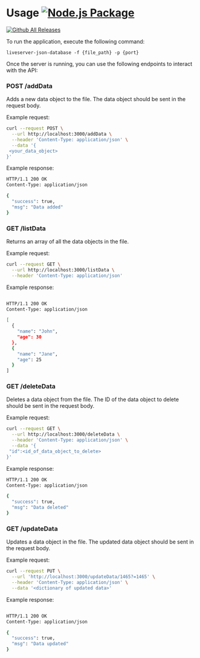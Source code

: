 # Usage [![Node.js Package](https://github.com/shreyash-Pandey-Katni/liveserver-json-database/actions/workflows/npm-publish.yml/badge.svg)](https://github.com/shreyash-Pandey-Katni/liveserver-json-database/actions/workflows/npm-publish.yml)

[![Github All Releases](https://img.shields.io/github/downloads/shreyash-Pandey-Katni/live-server-json-database/total.svg)]()

To run the application, execute the following command:

```
liveserver-json-database -f {file_path} -p {port}
```

Once the server is running, you can use the following endpoints to interact with the API:

### POST /addData

Adds a new data object to the file. The data object should be sent in the request body.

Example request:

```bash
curl --request POST \
  --url http://localhost:3000/addData \
  --header 'Content-Type: application/json' \
  --data '{
 <your_data_object>
}'
```

Example response:

```bash
HTTP/1.1 200 OK
Content-Type: application/json

{
  "success": true,
  "msg": "Data added"
}
```

### GET /listData

Returns an array of all the data objects in the file.

Example request:

```bash
curl --request GET \
  --url http://localhost:3000/listData \
  --header 'Content-Type: application/json'
```

Example response:

```bash

HTTP/1.1 200 OK
Content-Type: application/json

[
  {
    "name": "John",
    "age": 30
  },
  {
    "name": "Jane",
    "age": 25
  }
]
```

### GET /deleteData

Deletes a data object from the file. The ID of the data object to delete should be sent in the request body.

Example request:

```bash
curl --request GET \
  --url http://localhost:3000/deleteData \
  --header 'Content-Type: application/json' \
  --data '{
 "id":<id_of_data_object_to_delete>
}'
```

Example response:

```bash
HTTP/1.1 200 OK
Content-Type: application/json

{
  "success": true,
  "msg": "Data deleted"
}
```

### GET /updateData

Updates a data object in the file. The updated data object should be sent in the request body.

Example request:

```bash
curl --request PUT \
  --url 'http://localhost:3000/updateData/1465?=1465' \
  --header 'Content-Type: application/json' \
  --data '<dictionary of updated data>'
```

Example response:

```bash

HTTP/1.1 200 OK
Content-Type: application/json

{
  "success": true,
  "msg": "Data updated"
}
```
